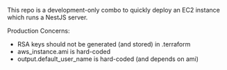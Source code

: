 This repo is a development-only combo to quickly deploy an EC2 instance which runs a NestJS server.

Production Concerns:
- RSA keys should not be generated (and stored) in .terraform
- aws_instance.ami is hard-coded
- output.default_user_name is hard-coded (and depends on ami)
